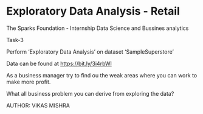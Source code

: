 # Exploratory Data Analysis - Retail

The Sparks Foundation - Internship Data Science and Bussines analytics

Task-3

Perform ‘Exploratory Data Analysis’ on dataset ‘SampleSuperstore’ 

Data can be found at https://bit.ly/3i4rbWl 

As a business manager try to find ou the weak areas where you can work to make more profit.

What all business problem you can derive from exploring the data?

AUTHOR: VIKAS MISHRA
